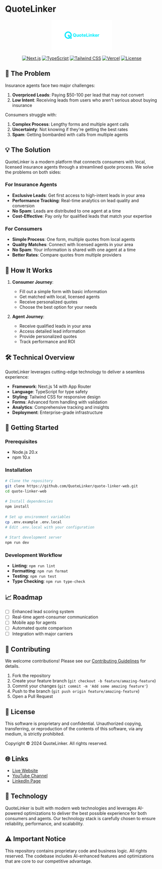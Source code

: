 # QuoteLinker

<div align="center">
  <img src="public/quotelinker_logo.png" alt="QuoteLinker Logo" width="200"/>
  
  [![Next.js](https://img.shields.io/badge/Next.js-14.1.0-black?style=for-the-badge&logo=next.js)](https://nextjs.org)
  [![TypeScript](https://img.shields.io/badge/TypeScript-5.3.3-blue?style=for-the-badge&logo=typescript)](https://www.typescriptlang.org)
  [![Tailwind CSS](https://img.shields.io/badge/Tailwind_CSS-3.4.1-38B2AC?style=for-the-badge&logo=tailwind-css)](https://tailwindcss.com)
  [![Vercel](https://img.shields.io/badge/Vercel-000000?style=for-the-badge&logo=vercel&logoColor=white)](https://vercel.com)
  [![License](https://img.shields.io/badge/License-Business-blue?style=for-the-badge)](LICENSE)
</div>

## 🎯 The Problem

Insurance agents face two major challenges:

1. **Overpriced Leads**: Paying $50-100 per lead that may not convert
2. **Low Intent**: Receiving leads from users who aren't serious about buying insurance

Consumers struggle with:

1. **Complex Process**: Lengthy forms and multiple agent calls
2. **Uncertainty**: Not knowing if they're getting the best rates
3. **Spam**: Getting bombarded with calls from multiple agents

## 💡 The Solution

QuoteLinker is a modern platform that connects consumers with local, licensed insurance agents through a streamlined quote process. We solve the problems on both sides:

### For Insurance Agents

- **Exclusive Leads**: Get first access to high-intent leads in your area
- **Performance Tracking**: Real-time analytics on lead quality and conversion
- **No Spam**: Leads are distributed to one agent at a time
- **Cost-Effective**: Pay only for qualified leads that match your expertise

### For Consumers

- **Simple Process**: One form, multiple quotes from local agents
- **Quality Matches**: Connect with licensed agents in your area
- **No Spam**: Your information is shared with one agent at a time
- **Better Rates**: Compare quotes from multiple providers

## 🚀 How It Works

1. **Consumer Journey**:
   - Fill out a simple form with basic information
   - Get matched with local, licensed agents
   - Receive personalized quotes
   - Choose the best option for your needs

2. **Agent Journey**:
   - Receive qualified leads in your area
   - Access detailed lead information
   - Provide personalized quotes
   - Track performance and ROI

## 🛠️ Technical Overview

QuoteLinker leverages cutting-edge technology to deliver a seamless experience:

- **Framework**: Next.js 14 with App Router
- **Language**: TypeScript for type safety
- **Styling**: Tailwind CSS for responsive design
- **Forms**: Advanced form handling with validation
- **Analytics**: Comprehensive tracking and insights
- **Deployment**: Enterprise-grade infrastructure

## 🚀 Getting Started

### Prerequisites

- Node.js 20.x
- npm 10.x

### Installation

```bash
# Clone the repository
git clone https://github.com/QuoteLinker/quote-linker-web.git
cd quote-linker-web

# Install dependencies
npm install

# Set up environment variables
cp .env.example .env.local
# Edit .env.local with your configuration

# Start development server
npm run dev
```

### Development Workflow

- **Linting**: `npm run lint`
- **Formatting**: `npm run format`
- **Testing**: `npm run test`
- **Type Checking**: `npm run type-check`

## 📈 Roadmap

- [ ] Enhanced lead scoring system
- [ ] Real-time agent-consumer communication
- [ ] Mobile app for agents
- [ ] Automated quote comparison
- [ ] Integration with major carriers

## 🤝 Contributing

We welcome contributions! Please see our [Contributing Guidelines](CONTRIBUTING.md) for details.

1. Fork the repository
2. Create your feature branch (`git checkout -b feature/amazing-feature`)
3. Commit your changes (`git commit -m 'Add some amazing feature'`)
4. Push to the branch (`git push origin feature/amazing-feature`)
5. Open a Pull Request

## 📄 License

This software is proprietary and confidential. Unauthorized copying, transferring, or reproduction of the contents of this software, via any medium, is strictly prohibited.

Copyright © 2024 QuoteLinker. All rights reserved.

## 🌐 Links

- [Live Website](https://quotelinker.com)
- [YouTube Channel](https://youtube.com/@quotelinker)
- [LinkedIn Page](https://linkedin.com/company/quotelinker)

## 🔧 Technology

QuoteLinker is built with modern web technologies and leverages AI-powered optimizations to deliver the best possible experience for both consumers and agents. Our technology stack is carefully chosen to ensure reliability, performance, and scalability.

## ⚠️ Important Notice

This repository contains proprietary code and business logic. All rights reserved. The codebase includes AI-enhanced features and optimizations that are core to our competitive advantage.
